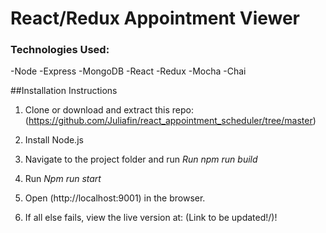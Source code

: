 # React/Redux Appointment Viewer

### Technologies Used:

-Node
-Express
-MongoDB
-React
-Redux 
-Mocha
-Chai



##Installation Instructions
1. Clone or download and extract this repo:(https://github.com/Juliafin/react_appointment_scheduler/tree/master)
2. Install Node.js

2. Navigate to the project folder and run *Run npm run build*

3. Run *Npm run start*

5. Open (http://localhost:9001) in the browser.

6. If all else fails, view the live version at: (Link to be updated!/)!
